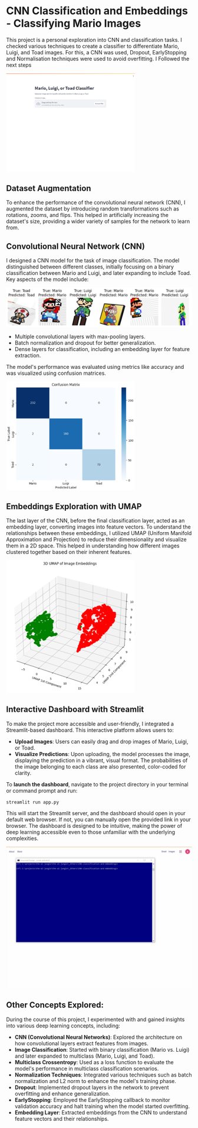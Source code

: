 # CNN Classification and Embeddings - Classifying Mario Images

This project is a personal exploration into CNN and classification tasks. I checked various techniques to create a classifier to differentiate Mario, Luigi, and Toad images.
For this, a CNN was used,  Dropout, EarlyStopping and Normalisation techniques were used to avoid overfitting. I Followed the next steps


<img src="img/CNN_short.gif" width="350"/>


## Dataset Augmentation

To enhance the performance of the convolutional neural network (CNN), I augmented the dataset by introducing random transformations such as rotations, zooms, and flips. This helped in artificially increasing the dataset's size, providing a wider variety of samples for the network to learn from.



## Convolutional Neural Network (CNN)

I designed a CNN model for the task of image classification. The model distinguished between different classes, initially focusing on a binary classification between Mario and Luigi, and later expanding to include Toad. Key aspects of the model include:

![Alt text](img/image.png)

- Multiple convolutional layers with max-pooling layers.
- Batch normalization and dropout for better generalization.
- Dense layers for classification, including an embedding layer for feature extraction.

The model's performance was evaluated using metrics like accuracy and was visualized using confusion matrices.


<img src="img/image11.png" width="350"/>


## Embeddings Exploration with UMAP

The last layer of the CNN, before the final classification layer, acted as an embedding layer, converting images into feature vectors. To understand the relationships between these embeddings, I utilized UMAP (Uniform Manifold Approximation and Projection) to reduce their dimensionality and visualize them in a 2D space. This helped in understanding how different images clustered together based on their inherent features.

<img src="img/image-1.png" width="350"/>


## Interactive Dashboard with Streamlit

To make the project more accessible and user-friendly, I integrated a Streamlit-based dashboard. This interactive platform allows users to:

- **Upload Images**: Users can easily drag and drop images of Mario, Luigi, or Toad.
- **Visualize Predictions**: Upon uploading, the model processes the image, displaying the prediction in a vibrant, visual format. The probabilities of the image belonging to each class are also presented, color-coded for clarity.

To **launch the dashboard**, navigate to the project directory in your terminal or command prompt and run:

```
streamlit run app.py
```

This will start the Streamlit server, and the dashboard should open in your default web browser. If not, you can manually open the provided link in your browser.
The dashboard is designed to be intuitive, making the power of deep learning accessible even to those unfamiliar with the underlying complexities.

![Alt Text](img/CNN.gif)


## Other Concepts Explored:

During the course of this project, I experimented with and gained insights into various deep learning concepts, including:

- **CNN (Convolutional Neural Networks)**: Explored the architecture on how convolutional layers extract features from images.
- **Image Classification**: Started with binary classification (Mario vs. Luigi) and later expanded to multiclass (Mario, Luigi, and Toad).
- **Multiclass Crossentropy**: Used as a loss function to evaluate the model's performance in multiclass classification scenarios.
- **Normalization Techniques**: Integrated various techniques such as batch normalization and L2 norm to enhance the model's training phase.
- **Dropout**: Implemented dropout layers in the network to prevent overfitting and enhance generalization.
- **EarlyStopping**: Employed the EarlyStopping callback to monitor validation accuracy and halt training when the model started overfitting.
- **Embedding Layer**: Extracted embeddings from the CNN to understand feature vectors and their relationships.